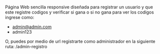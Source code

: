 Página Web sencilla responsive diseñada para registrar un usuario y que este registre codigos y verificar si gana o si no gana
para ver los codigos ingrese como: 
- admin@admin.com
- admin123

O, puedes por medio de url registrarte como administrador en la siguiente ruta:
/admin-registro
